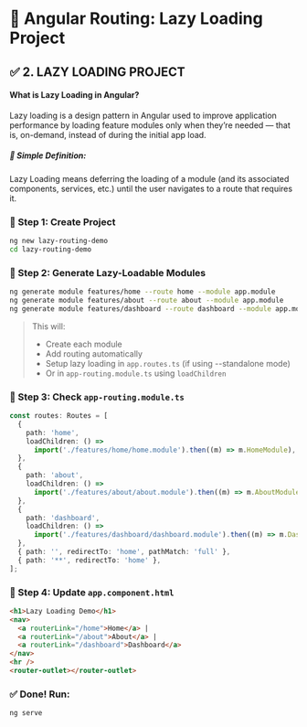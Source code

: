 # 🧠 Angular Routing: Lazy Loading Project

## ✅ 2. LAZY LOADING PROJECT
#### What is Lazy Loading in Angular?
Lazy loading is a design pattern in Angular used to improve application performance by loading feature modules only when they’re needed — that is, on-demand, instead of during the initial app load.

##### 🧠 Simple Definition:
Lazy Loading means deferring the loading of a module (and its associated components, services, etc.) until the user navigates to a route that requires it.

### 🔹 Step 1: Create Project
```bash
ng new lazy-routing-demo
cd lazy-routing-demo
```

### 🔹 Step 2: Generate Lazy-Loadable Modules
```bash
ng generate module features/home --route home --module app.module
ng generate module features/about --route about --module app.module
ng generate module features/dashboard --route dashboard --module app.module
```

> This will:
> - Create each module
> - Add routing automatically
> - Setup lazy loading in `app.routes.ts` (if using --standalone mode)
> - Or in `app-routing.module.ts` using `loadChildren`

### 🔹 Step 3: Check `app-routing.module.ts`
```ts
const routes: Routes = [
  {
    path: 'home',
    loadChildren: () =>
      import('./features/home/home.module').then((m) => m.HomeModule),
  },
  {
    path: 'about',
    loadChildren: () =>
      import('./features/about/about.module').then((m) => m.AboutModule),
  },
  {
    path: 'dashboard',
    loadChildren: () =>
      import('./features/dashboard/dashboard.module').then((m) => m.DashboardModule),
  },
  { path: '', redirectTo: 'home', pathMatch: 'full' },
  { path: '**', redirectTo: 'home' },
];
```

### 🔹 Step 4: Update `app.component.html`
```html
<h1>Lazy Loading Demo</h1>
<nav>
  <a routerLink="/home">Home</a> |
  <a routerLink="/about">About</a> |
  <a routerLink="/dashboard">Dashboard</a>
</nav>
<hr />
<router-outlet></router-outlet>
```

### ✅ Done! Run:
```bash
ng serve
```